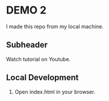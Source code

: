# DEMO 2

I made this repo from my local machine.

## Subheader

Watch tutorial on Youtube.

## Local Development

1. Open index.html in your browser.
